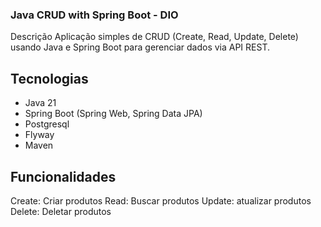 ### Java CRUD with Spring Boot - DIO ###
Descrição
Aplicação simples de CRUD (Create, Read, Update, Delete) usando Java e Spring Boot para gerenciar dados via API REST.

## Tecnologias ##
- Java 21 
- Spring Boot (Spring Web, Spring Data JPA)
- Postgresql
- Flyway
- Maven



## Funcionalidades ##
Create: Criar produtos 
Read: Buscar produtos
Update: atualizar produtos
Delete: Deletar produtos

